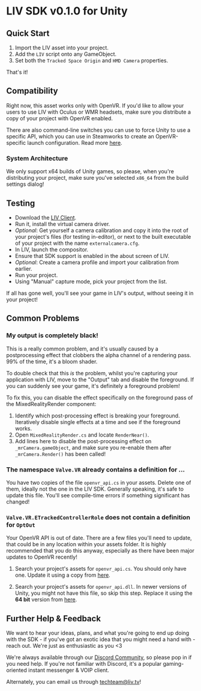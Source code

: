 # LIV SDK v0.1.0 for Unity

## Quick Start

1. Import the LIV asset into your project.
2. Add the `LIV` script onto any GameObject.
3. Set both the `Tracked Space Origin` and `HMD Camera` properties.

That's it!


## Compatibility

Right now, this asset works only with OpenVR. If you'd like to allow your users to use LIV with Oculus or WMR headsets, make sure you distribute a copy of your project with OpenVR enabled.

There are also command-line switches you can use to force Unity to use a specific API, which you can use in Steamworks to create an OpenVR-specific launch configuration. Read more [here]( https://docs.unity3d.com/Manual/VROverview.html ).


### System Architecture

We only support x64 builds of Unity games, so please, when you're distributing your project, make sure you've selected `x86_64` from the build settings dialog!


## Testing

- Download the [LIV Client]( https://liv.tv/download#liv-client ).
- Run it, install the virtual camera driver.
- _Optional_: Get yourself a camera calibration and copy it into the root of your project's files (for testing in-editor), or next to the built executable of your project with the name `externalcamera.cfg`.
- In LIV, launch the compositor.
- Ensure that SDK support is enabled in the about screen of LIV.
- _Optional_: Create a camera profile and import your calibration from earlier.
- Run your project.
- Using "Manual" capture mode, pick your project from the list.

If all has gone well, you'll see your game in LIV's output, without seeing it in your project!


## Common Problems

### My output is completely black!

This is a really common problem, and it's usually caused by a postprocessing effect that clobbers the alpha channel of a rendering pass. 99% of the time, it's a bloom shader.

To double check that this _is_ the problem, whilst you're capturing your application with LIV, move to the "Output" tab and disable the foreground. If you can suddenly see your game, it's definitely a foreground problem!

To fix this, you can disable the effect specifically on the foreground pass of the MixedRealityRender component:

1. Identify which post-processing effect is breaking your foreground. Iteratively disable single effects at a time and see if the foreground works.
2. Open `MixedRealityRender.cs` and locate `RenderNear()`.
3. Add lines here to disable the post-processing effect on `_mrCamera.gameObject`, and make sure you re-enable them after `_mrCamera.Render()` has been called!


### The namespace `Valve.VR` already contains a definition for ...

You have two copies of the file `openvr_api.cs` in your assets. Delete one of them, ideally not the one in the LIV SDK. Generally speaking, it's safe to update this file. You'll see compile-time errors if something significant has changed!


### `Valve.VR.ETrackedControllerRole` does not contain a definition for `OptOut`

Your OpenVR API is out of date. There are a few files you'll need to update, that could be in any location within your assets folder. It is highly recommended that you do this anyway, especially as there have been major updates to OpenVR recently!

1. Search your project's assets for `openvr_api.cs`. You should only have one. Update it using a copy from [here]( https://github.com/ValveSoftware/openvr/blob/master/headers/openvr_api.cs ).

2. Search your project's assets for `openvr_api.dll`. In newer versions of Unity, you might not have this file, so skip this step. Replace it using the **64 bit** version from [here]( https://github.com/ValveSoftware/openvr/blob/master/bin/win64/openvr_api.dll ).


## Further Help & Feedback

We want to hear your ideas, plans, and what you're going to end up doing with the SDK - if you've got an exotic idea that you might need a hand with - reach out. We're just as enthusiastic as you <3

We're always available through our [Discord Community]( http://liv.chat ), so please pop in if you need help. If you're not familiar with Discord, it's a popular gaming-oriented instant messenger & VOIP client.

Alternately, you can email us through techteam@liv.tv!
